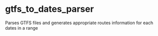 # gtfs_to_dates_parser
Parses GTFS files and generates appropriate routes information for each dates in a range
